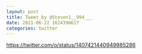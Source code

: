 ```yaml
--- 
layout: post 
title: Tweet by @Steven1__994___ 
date: 2021-06-22 1624390617 
categories: twitter 
--- 
```

https://twitter.com/o/status/1407421440949985286